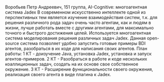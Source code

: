 Воробьев Петр Андреевич, 151 группа, AI-Cognitive: многоагентная система Jadex 
В современном искусственно интеллекте одной из перспективных тем является изучение взаимодействия систем, т.к. для решения различного рода задач очень часто агентам, как и людям в жизни, лучше работать вместе с другими агентами, для максимально точного и быстрого достижения целей.
Используется многоагентная система моделирования решения различных задач Jadex. Данная open-source система позволяет удобно запустить готовые примеры BDI агентов, разобраться в их коде для написания своих агентов.
План работы:
  1 КТ - доизучение Java, установка Jadex, установка и запуск агентов-примеров.
  2 КТ - Разобраться в работе и коде нескольких коаллиционных задач, создать на их основе свое собственное окружение.
  3 КТ - Расширение функциональности своего окружения, реализация своего агента в виде плагина к Jadex.  
